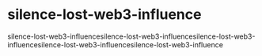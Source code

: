 # silence-lost-web3-influence
silence-lost-web3-influencesilence-lost-web3-influencesilence-lost-web3-influencesilence-lost-web3-influencesilence-lost-web3-influence
